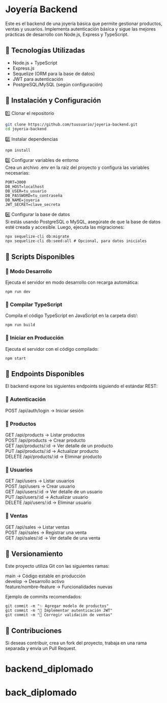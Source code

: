 # Joyería Backend

Este es el backend de una joyería básica que permite gestionar productos, ventas y usuarios. Implementa autenticación básica y sigue las mejores prácticas de desarrollo con Node.js, Express y TypeScript.

## 📌 Tecnologías Utilizadas

- Node.js + TypeScript  
- Express.js  
- Sequelize (ORM para la base de datos)  
- JWT para autenticación  
- PostgreSQL/MySQL (según configuración)  

## 🚀 Instalación y Configuración

1️⃣ Clonar el repositorio  
```sh
git clone https://github.com/tuusuario/joyeria-backend.git  
cd joyeria-backend  
```
2️⃣ Instalar dependencias  
```console
npm install  
```
3️⃣ Configurar variables de entorno  
Crea un archivo .env en la raíz del proyecto y configura las variables necesarias:  
``` text
PORT=3000  
DB_HOST=localhost  
DB_USER=tu_usuario  
DB_PASSWORD=tu_contraseña  
DB_NAME=joyeria  
JWT_SECRET=clave_secreta  
```
4️⃣ Configurar la base de datos  
Si estás usando PostgreSQL o MySQL, asegúrate de que la base de datos esté creada y accesible. Luego, ejecuta las migraciones:  
```
npx sequelize-cli db:migrate  
npx sequelize-cli db:seed:all # Opcional, para datos iniciales  
```
## 📌 Scripts Disponibles

### 🔹 Modo Desarrollo  
Ejecuta el servidor en modo desarrollo con recarga automática:  
```
npm run dev  
```
### 🔹 Compilar TypeScript  
Compila el código TypeScript en JavaScript en la carpeta dist/:  
```
npm run build  
```
### 🔹 Iniciar en Producción  
Ejecuta el servidor con el código compilado:  
```
npm start  
```
## 📌 Endpoints Disponibles  
El backend expone los siguientes endpoints siguiendo el estándar REST:  

### 🔹 Autenticación  
POST /api/auth/login → Iniciar sesión  

### 🔹 Productos  
GET /api/products → Listar productos  
POST /api/products → Crear producto  
GET /api/products/:id → Ver detalle de un producto  
PUT /api/products/:id → Actualizar producto  
DELETE /api/products/:id → Eliminar producto  

### 🔹 Usuarios  
GET /api/users → Listar usuarios  
POST /api/users → Crear usuario  
GET /api/users/:id → Ver detalle de un usuario  
PUT /api/users/:id → Actualizar usuario  
DELETE /api/users/:id → Eliminar usuario  

### 🔹 Ventas  
GET /api/sales → Listar ventas  
POST /api/sales → Registrar una venta  
GET /api/sales/:id → Ver detalle de una venta  

## 📌 Versionamiento  
Este proyecto utiliza Git con las siguientes ramas:  

main → Código estable en producción  
develop → Desarrollo activo  
feature/nombre-feature → Funcionalidades nuevas  

Ejemplo de commits recomendados:  
```
git commit -m "✨ Agregar modelo de productos"  
git commit -m "🚀 Implementar autenticación JWT"  
git commit -m "🐛 Corregir validación de ventas"  
```
## 📌 Contribuciones  
Si deseas contribuir, crea un fork del proyecto, trabaja en una rama separada y envía un Pull Request.
# backend_diplomado
# back_diplomado
